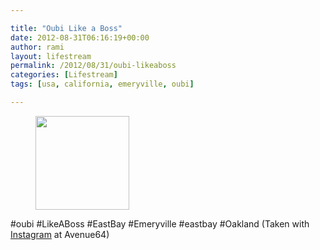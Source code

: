 ```yaml
---

title: "Oubi Like a Boss"
date: 2012-08-31T06:16:19+00:00
author: rami
layout: lifestream 
permalink: /2012/08/31/oubi-likeaboss
categories: [Lifestream]
tags: [usa, california, emeryville, oubi]

---
```


<div id='gallery-45' class='gallery galleryid-1901 gallery-columns-3 gallery-size-thumbnail'>
  <figure class='gallery-item'> 
  
  <div class='gallery-icon landscape'>
    <a href='http://139.59.20.41/2012/08/31/oubi-likeaboss-eastbay-emeryville-eastbay/attachment/1902/'><img width="150" height="150" src="http://139.59.20.41/wp-content/uploads/2012/08/tumblr_m9lw37tflN1qb4qlko1_1280-150x150.jpg" class="attachment-thumbnail size-thumbnail" alt="" srcset="http://139.59.20.41/wp-content/uploads/2012/08/tumblr_m9lw37tflN1qb4qlko1_1280-150x150.jpg 150w, http://139.59.20.41/wp-content/uploads/2012/08/tumblr_m9lw37tflN1qb4qlko1_1280-300x300.jpg 300w, http://139.59.20.41/wp-content/uploads/2012/08/tumblr_m9lw37tflN1qb4qlko1_1280-100x100.jpg 100w, http://139.59.20.41/wp-content/uploads/2012/08/tumblr_m9lw37tflN1qb4qlko1_1280.jpg 612w" sizes="100vw" /></a>
  </div></figure>
</div>

#oubi #LikeABoss #EastBay #Emeryville #eastbay #Oakland (Taken with [Instagram](http://instagram.com) at Avenue64)
